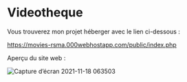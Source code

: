 # Videotheque

Vous trouverez mon projet héberger avec le lien ci-dessous :

https://movies-rsma.000webhostapp.com/public/index.php

Aperçu du site web :


![Capture d’écran 2021-11-18 063503](https://user-images.githubusercontent.com/85608576/142347118-8a9cb4f4-a831-43ec-b433-4c2b87b833e3.png)
